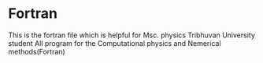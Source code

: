 # Fortran
This is the fortran file which is helpful for Msc. physics Tribhuvan University student
All program for the Computational physics and Nemerical methods(Fortran)
